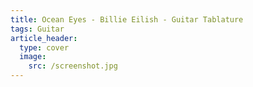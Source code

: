 ```yaml
---
title: Ocean Eyes - Billie Eilish - Guitar Tablature
tags: Guitar
article_header:
  type: cover
  image:
    src: /screenshot.jpg
---
```


